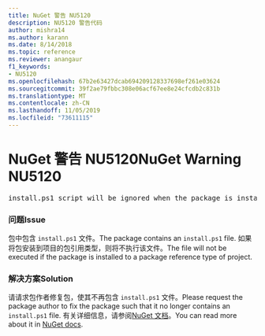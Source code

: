 ```yaml
---
title: NuGet 警告 NU5120
description: NU5120 警告代码
author: mishra14
ms.author: karann
ms.date: 8/14/2018
ms.topic: reference
ms.reviewer: anangaur
f1_keywords:
- NU5120
ms.openlocfilehash: 67b2e63427dcab694209128337698ef261e03624
ms.sourcegitcommit: 39f2ae79fbbc308e06acf67ee8e24cfcdb2c831b
ms.translationtype: MT
ms.contentlocale: zh-CN
ms.lasthandoff: 11/05/2019
ms.locfileid: "73611115"
---
```

# <a name="nuget-warning-nu5120"></a><span data-ttu-id="368f2-103">NuGet 警告 NU5120</span><span class="sxs-lookup"><span data-stu-id="368f2-103">NuGet Warning NU5120</span></span>
<pre>install.ps1 script will be ignored when the package is installed after the migration.</pre>

### <a name="issue"></a><span data-ttu-id="368f2-104">问题</span><span class="sxs-lookup"><span data-stu-id="368f2-104">Issue</span></span>

<span data-ttu-id="368f2-105">包中包含 `install.ps1` 文件。</span><span class="sxs-lookup"><span data-stu-id="368f2-105">The package contains an `install.ps1` file.</span></span> <span data-ttu-id="368f2-106">如果将包安装到项目的包引用类型，则将不执行该文件。</span><span class="sxs-lookup"><span data-stu-id="368f2-106">The file will not be executed if the package is installed to a package reference type of project.</span></span>


### <a name="solution"></a><span data-ttu-id="368f2-107">解决方案</span><span class="sxs-lookup"><span data-stu-id="368f2-107">Solution</span></span>

<span data-ttu-id="368f2-108">请请求包作者修复包，使其不再包含 `install.ps1` 文件。</span><span class="sxs-lookup"><span data-stu-id="368f2-108">Please request the package author to fix the package such that it no longer contains an `install.ps1` file.</span></span> <span data-ttu-id="368f2-109">有关详细信息，请参阅[NuGet 文档](https://docs.microsoft.com/nuget/consume-packages/migrate-packages-config-to-package-reference)。</span><span class="sxs-lookup"><span data-stu-id="368f2-109">You can read more about it in [NuGet docs](https://docs.microsoft.com/nuget/consume-packages/migrate-packages-config-to-package-reference).</span></span>

